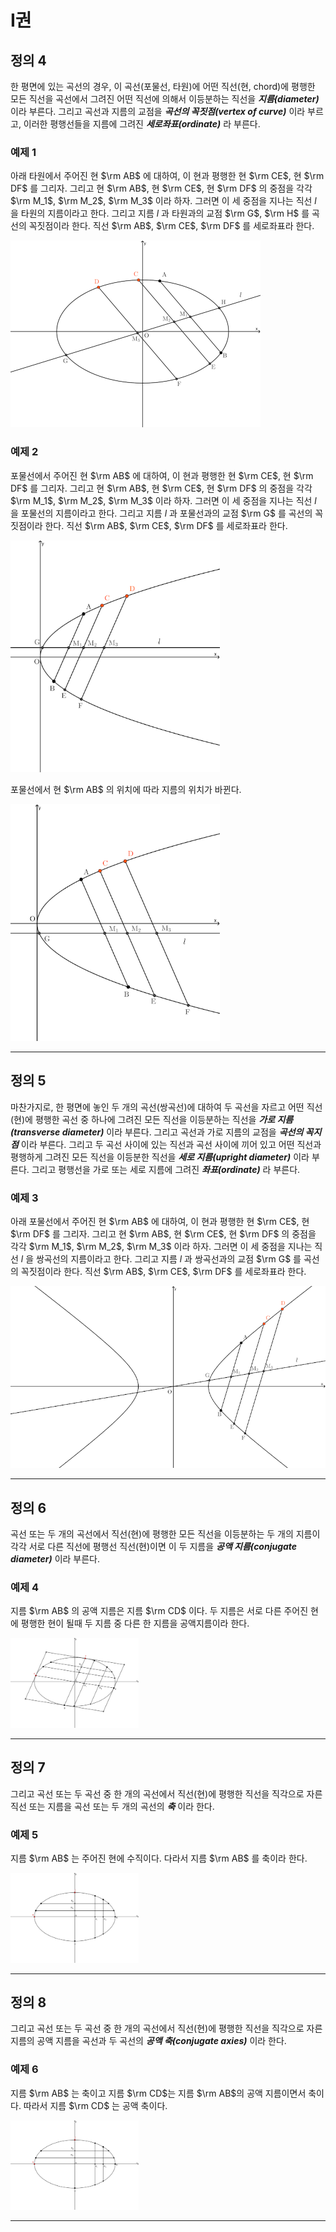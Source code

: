 # I권

## 정의 4

한 평면에 있는 곡선의 경우, 이 곡선(포물선, 타원)에 어떤 직선(현, chord)에 평행한 모든 직선을 곡선에서 그려진 어떤 직선에 의해서 이등분하는 직선을 **_지름(diameter)_** 이라 부른다. 그리고 곡선과 지름의 교점을 **_곡선의 꼭짓점(vertex of curve)_** 이라 부르고, 이러한 평행선들을 지름에 그려진 **_세로좌표(ordinate)_** 라 부른다.

### 예제 1

아래 타원에서 주어진 현 $\rm AB$ 에 대하여, 이 현과 평행한 현 $\rm CE$, 현 $\rm DF$ 를 그리자. 그리고 현 $\rm AB$, 현 $\rm CE$, 현 $\rm DF$ 의 중점을 각각 $\rm M_1$, $\rm M_2$, $\rm M_3$ 이라 하자. 그러면 이 세 중점을 지나는 직선 $l$ 을 타원의 지름이라고 한다. 그리고 지름 $l$ 과 타원과의 교점 $\rm G$, $\rm H$ 를 곡선의 꼭짓점이라 한다. 직선 $\rm AB$, $\rm CE$, $\rm DF$ 를 세로좌표라 한다.

<img src="./images/img_def_4-1.png" alt="타원에서 지름" style="zoom:50%;" />

### 예제 2

포물선에서 주어진 현 $\rm AB$ 에 대하여, 이 현과 평행한 현 $\rm CE$, 현 $\rm DF$ 를 그리자. 그리고 현 $\rm AB$, 현 $\rm CE$, 현 $\rm DF$ 의 중점을 각각 $\rm M_1$, $\rm M_2$, $\rm M_3$ 이라 하자. 그러면 이 세 중점을 지나는 직선 $l$ 을 포물선의 지름이라고 한다. 그리고 지름 $l$ 과 포물선과의 교점 $\rm G$ 를 곡선의 꼭짓점이라 한다. 직선 $\rm AB$, $\rm CE$, $\rm DF$ 를 세로좌표라 한다.

<img src="./images/img_def_4-2.png" alt="포물선에서 지름" style="zoom: 67%;" />

포물선에서 현 $\rm AB$ 의 위치에 따라 지름의 위치가 바뀐다.

<img src="./images/img_def_4-3.png" alt="포물선에서 지름" style="zoom:67%;" />

---

## 정의 5

마찬가지로, 한 평면에 놓인 두 개의 곡선(쌍곡선)에 대하여 두 곡선을 자르고 어떤 직선(현)에 평행한 곡선 중 하나에 그려진 모든 직선을 이등분하는 직선을 **_가로 지름(transverse diameter)_** 이라 부른다. 그리고 곡선과 가로 지름의 교점을 **_곡선의 꼭지점_** 이라 부른다. 그리고 두 곡선 사이에 있는 직선과 곡선 사이에 끼어 있고 어떤 직선과 평행하게 그려진 모든 직선을 이등분한 직선을 **_세로 지름(upright diameter)_** 이라 부른다. 그리고 평행선을 가로 또는 세로 지름에 그려진 **_좌표(ordinate)_** 라 부른다.

### 예제 3

아래 포물선에서 주어진 현 $\rm AB$ 에 대하여, 이 현과 평행한 현 $\rm CE$, 현 $\rm DF$ 를 그리자. 그리고 현 $\rm AB$, 현 $\rm CE$, 현 $\rm DF$ 의 중점을 각각 $\rm M_1$, $\rm M_2$, $\rm M_3$ 이라 하자. 그러면 이 세 중점을 지나는 직선 $l$ 을 쌍곡선의 지름이라고 한다. 그리고 지름 $l$ 과 쌍곡선과의 교점 $\rm G$ 를 곡선의 꼭짓점이라 한다. 직선 $\rm AB$, $\rm CE$, $\rm DF$ 를 세로좌표라 한다.

<img src="./images/img_def_5-1.png" alt="포물선에서의 지름" style="zoom:67%;" />

---

## 정의 6

곡선 또는 두 개의 곡선에서 직선(현)에 평행한 모든 직선을 이등분하는 두 개의 지름이 각각 서로 다른 직선에 평행선 직선(현)이면 이 두 지름을 **_공액 지름(conjugate diameter)_** 이라 부른다.

### 예제 4

지름 $\rm AB$ 의 공액 지름은 지름 $\rm CD$ 이다. 두 지름은 서로 다른 주어진 현에 평행한 현이 될때 두 지름 중 다른 한 지름을 공액지름이라 한다.

<img src="./images/img_def_6.png" alt="공액지름" style="zoom: 20%;" />

---

## 정의 7

그리고 곡선 또는 두 곡선 중 한 개의 곡선에서 직선(현)에 평행한 직선을 직각으로 자른 직선 또는 지름을 곡선 또는 두 개의 곡선의 **_축_** 이라 한다.

### 예제 5

지름 $\rm AB$ 는 주어진 현에 수직이다. 다라서 지름 $\rm AB$ 를 축이라 한다.

<img src="./images/img_def_7-8.png" alt="축" style="zoom:20%;" />

---

## 정의 8

그리고 곡선 또는 두 곡선 중 한 개의 곡선에서 직선(현)에 평행한 직선을 직각으로 자른 지름의 공액 지름을 곡선과 두 곡선의 **_공액 축(conjugate axies)_** 이라 한다.

### 예제 6

지름 $\rm AB$ 는 축이고 지름 $\rm CD$는 지름 $\rm AB$의 공액 지름이면서 축이다. 따라서 지름 $\rm CD$ 는 공액 축이다.

<img src="./images/img_def_7-8.png" alt="축" style="zoom:20%;" />

---
